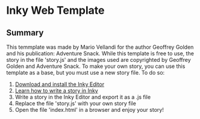 # Inky Web Template

## Summary

This temmplate was made by Mario Vellandi for the author Geoffrey Golden and his publication: Adventure Snack.
While this template is free to use, the story in the file 'story.js' and the images used are copyrighted by Geoffrey Golden and Adventure Snack.
To make your own story, you can use this template as a base, but you must use a new story file.
To do so:

1. [Download and install the Inky Editor](https://github.com/inkle/inky/releases)
2. [Learn how to write a story in Inky](https://www.inklestudios.com/ink/web-tutorial/)
3. Write a story in the Inky Editor and export it as a .js file
4. Replace the file 'story.js' with your own story file
5. Open the file 'index.html' in a browser and enjoy your story!
